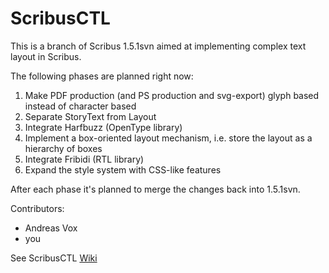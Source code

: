 # ScribusCTL

This is a branch of Scribus 1.5.1svn aimed at implementing complex text layout in Scribus.

The following phases are planned right now:

1. Make PDF production (and PS production and svg-export) glyph based instead of character based
2. Separate StoryText from Layout
3. Integrate Harfbuzz (OpenType library)
4. Implement a box-oriented layout mechanism, i.e. store the layout as a hierarchy of boxes
5. Integrate Fribidi (RTL library)
6. Expand the style system with CSS-like features

After each phase it's planned to merge the changes back into 1.5.1svn.


Contributors:
* Andreas Vox
* you

See ScribusCTL [Wiki](https://github.com/andreas-vox/ScribusCTL/wiki)
